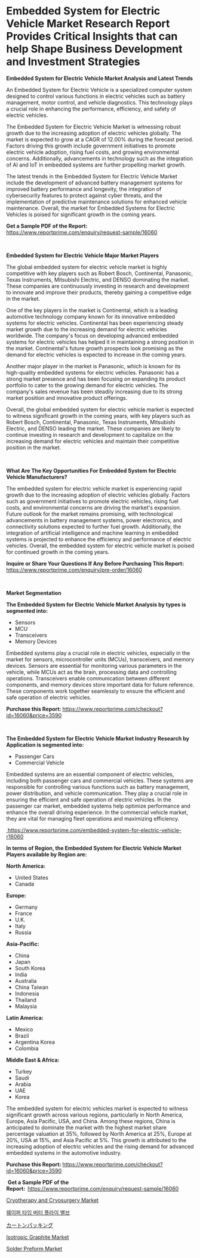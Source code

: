 <p><h1>Embedded System for Electric Vehicle Market Research Report Provides Critical Insights that can help Shape Business Development and Investment Strategies</h1></p><p><strong>Embedded System for Electric Vehicle Market Analysis and Latest Trends</strong></p>
<p><p>An Embedded System for Electric Vehicle is a specialized computer system designed to control various functions in electric vehicles such as battery management, motor control, and vehicle diagnostics. This technology plays a crucial role in enhancing the performance, efficiency, and safety of electric vehicles.</p><p>The Embedded System for Electric Vehicle Market is witnessing robust growth due to the increasing adoption of electric vehicles globally. The market is expected to grow at a CAGR of 12.00% during the forecast period. Factors driving this growth include government initiatives to promote electric vehicle adoption, rising fuel costs, and growing environmental concerns. Additionally, advancements in technology such as the integration of AI and IoT in embedded systems are further propelling market growth.</p><p>The latest trends in the Embedded System for Electric Vehicle Market include the development of advanced battery management systems for improved battery performance and longevity, the integration of cybersecurity features to protect against cyber threats, and the implementation of predictive maintenance solutions for enhanced vehicle maintenance. Overall, the market for Embedded Systems for Electric Vehicles is poised for significant growth in the coming years.</p></p>
<p><strong>Get a Sample PDF of the Report:&nbsp;</strong> <a href="https://www.reportprime.com/enquiry/request-sample/16060">https://www.reportprime.com/enquiry/request-sample/16060</a></p>
<p>&nbsp;</p>
<p><strong>Embedded System for Electric Vehicle Major Market Players</strong></p>
<p><p>The global embedded system for electric vehicle market is highly competitive with key players such as Robert Bosch, Continental, Panasonic, Texas Instruments, Mitsubishi Electric, and DENSO dominating the market. These companies are continuously investing in research and development to innovate and improve their products, thereby gaining a competitive edge in the market.</p><p>One of the key players in the market is Continental, which is a leading automotive technology company known for its innovative embedded systems for electric vehicles. Continental has been experiencing steady market growth due to the increasing demand for electric vehicles worldwide. The company's focus on developing advanced embedded systems for electric vehicles has helped it in maintaining a strong position in the market. Continental's future growth prospects look promising as the demand for electric vehicles is expected to increase in the coming years.</p><p>Another major player in the market is Panasonic, which is known for its high-quality embedded systems for electric vehicles. Panasonic has a strong market presence and has been focusing on expanding its product portfolio to cater to the growing demand for electric vehicles. The company's sales revenue has been steadily increasing due to its strong market position and innovative product offerings.</p><p>Overall, the global embedded system for electric vehicle market is expected to witness significant growth in the coming years, with key players such as Robert Bosch, Continental, Panasonic, Texas Instruments, Mitsubishi Electric, and DENSO leading the market. These companies are likely to continue investing in research and development to capitalize on the increasing demand for electric vehicles and maintain their competitive position in the market.</p></p>
<p>&nbsp;</p>
<p><strong>What Are The Key Opportunities For Embedded System for Electric Vehicle Manufacturers?</strong></p>
<p><p>The embedded system for electric vehicle market is experiencing rapid growth due to the increasing adoption of electric vehicles globally. Factors such as government initiatives to promote electric vehicles, rising fuel costs, and environmental concerns are driving the market's expansion. Future outlook for the market remains promising, with technological advancements in battery management systems, power electronics, and connectivity solutions expected to further fuel growth. Additionally, the integration of artificial intelligence and machine learning in embedded systems is projected to enhance the efficiency and performance of electric vehicles. Overall, the embedded system for electric vehicle market is poised for continued growth in the coming years.</p></p>
<p><strong>Inquire or Share Your Questions If Any Before Purchasing This Report:</strong> <a href="https://www.reportprime.com/enquiry/pre-order/16060">https://www.reportprime.com/enquiry/pre-order/16060</a></p>
<p>&nbsp;</p>
<p><strong>Market Segmentation</strong></p>
<p><strong>The Embedded System for Electric Vehicle Market Analysis by types is segmented into:</strong></p>
<p><ul><li>Sensors</li><li>MCU</li><li>Transceivers</li><li>Memory Devices</li></ul></p>
<p><p>Embedded systems play a crucial role in electric vehicles, especially in the market for sensors, microcontroller units (MCUs), transceivers, and memory devices. Sensors are essential for monitoring various parameters in the vehicle, while MCUs act as the brain, processing data and controlling operations. Transceivers enable communication between different components, and memory devices store important data for future reference. These components work together seamlessly to ensure the efficient and safe operation of electric vehicles.</p></p>
<p><strong>Purchase this Report:&nbsp;</strong><a href="https://www.reportprime.com/checkout?id=16060&price=3590">https://www.reportprime.com/checkout?id=16060&price=3590</a></p>
<p>&nbsp;</p>
<p><strong>The Embedded System for Electric Vehicle Market Industry Research by Application is segmented into:</strong></p>
<p><ul><li>Passenger Cars</li><li>Commercial Vehicle</li></ul></p>
<p><p>Embedded systems are an essential component of electric vehicles, including both passenger cars and commercial vehicles. These systems are responsible for controlling various functions such as battery management, power distribution, and vehicle communication. They play a crucial role in ensuring the efficient and safe operation of electric vehicles. In the passenger car market, embedded systems help optimize performance and enhance the overall driving experience. In the commercial vehicle market, they are vital for managing fleet operations and maximizing efficiency.</p></p>
<p><a href="https://www.reportprime.com/embedded-system-for-electric-vehicle-r16060">&nbsp;https://www.reportprime.com/embedded-system-for-electric-vehicle-r16060</a></p>
<p><strong>In terms of Region, the Embedded System for Electric Vehicle Market Players available by Region are:</strong></p>
<p>
    <p> <strong> North America: </strong>
        <ul>
            <li>United States</li>
            <li>Canada</li>
        </ul>
        </p> 
    <p> <strong> Europe: </strong>
        <ul>
            <li>Germany</li>
            <li>France</li>
            <li>U.K.</li>
            <li>Italy</li>
            <li>Russia</li>
        </ul>
        </p> 
    <p> <strong> Asia-Pacific: </strong>
        <ul>
            <li>China</li>
            <li>Japan</li>
            <li>South Korea</li>
            <li>India</li>
            <li>Australia</li>
            <li>China Taiwan</li>
            <li>Indonesia</li>
            <li>Thailand</li>
            <li>Malaysia</li>
        </ul>
        </p> 
    <p> <strong> Latin America: </strong>
        <ul>
            <li>Mexico</li>
            <li>Brazil</li>
            <li>Argentina Korea</li>
            <li>Colombia</li>
        </ul>
        </p> 
    <p> <strong> Middle East & Africa: </strong>
        <ul>
            <li>Turkey</li>
            <li>Saudi</li>
            <li>Arabia</li>
            <li>UAE</li>
            <li>Korea</li>
        </ul>
    </p>
    </p>
<p><p>The embedded system for electric vehicles market is expected to witness significant growth across various regions, particularly in North America, Europe, Asia Pacific, USA, and China. Among these regions, China is anticipated to dominate the market with the highest market share percentage valuation at 35%, followed by North America at 25%, Europe at 20%, USA at 15%, and Asia Pacific at 5%. This growth is attributed to the increasing adoption of electric vehicles and the rising demand for advanced embedded systems in the automotive industry.</p></p>
<p><strong>Purchase this Report: </strong><a href="https://www.reportprime.com/checkout?id=16060&price=3590">https://www.reportprime.com/checkout?id=16060&price=3590</a></p>
<p>&nbsp;<strong>Get a Sample PDF of the Report:&nbsp;&nbsp;</strong><a href="https://www.reportprime.com/enquiry/request-sample/16060">https://www.reportprime.com/enquiry/request-sample/16060</a></p>
<p><strong></strong></p>
<p><p><a href="https://github.com/pjcfca/Market-Research-Report-List-2/blob/main/cryotherapy-and-cryosurgery-market.md">Cryotherapy and Cryosurgery Market</a></p><p><a href="https://medium.com/@bustersipes981/%EC%99%80%ED%8D%BC-%ED%83%80%EC%9E%85-%EB%B2%84%ED%84%B0%ED%94%8C%EB%9D%BC%EC%9D%B4-%EB%B0%B8%EB%B8%8C-%EC%8B%9C%EC%9E%A5-%EC%84%B1%EA%B3%B5%EC%A0%81%EC%9D%B8-%EB%B9%84%EC%A6%88%EB%8B%88%EC%8A%A4-%EC%A0%84%EB%9E%B5%EC%9D%98-%ED%95%B5%EC%8B%AC-2031%EB%85%84%EA%B9%8C%EC%A7%80-%EC%98%88%EC%B8%A1-34781eb22f7f">웨이퍼 타입 버터 플라이 밸브</a></p><p><a href="https://medium.com/@kelsitorphy644/%E3%82%AB%E3%83%BC%E3%83%88%E3%83%B3%E5%8C%85%E8%A3%85%E5%B8%82%E5%A0%B4%E3%81%AE%E8%A6%8F%E6%A8%A1-cagr-%E3%83%88%E3%83%AC%E3%83%B3%E3%83%89-2024-2030-6d7ca8fadd5f">カートンパッキング</a></p><p><a href="https://issuu.com/reportprime-2/docs/isotropic-graphite-market-size-2030.pptx">Isotropic Graphite Market</a></p><p><a href="https://issuu.com/reportprime-2/docs/solder-preform-market-size-2030.pptx">Solder Preform Market</a></p></p>